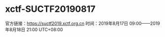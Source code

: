 # xctf-SUCTF20190817
官方链接：https://suctf2019.xctf.org.cn 时间：2019年8月17日 09:00——2019年8月18日 21:00 UTC+08:00
